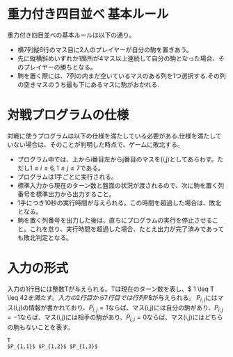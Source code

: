 # 重力付き四目並べ 基本ルール
重力付き四目並べの基本ルールは以下の通り。

* 横7列縦6行のマス目に2人のプレイヤーが自分の駒を置きあう。
* 先に縦横斜めいずれか1箇所が4マス以上連続して自分の駒となった場合、そのプレイヤーの勝ちとなる。
* 駒を置く際には、7列の内まだ空いているマスのある列を1つ選択する.その列の空きマスのうち最も下にあるマスに駒がおかれる.

# 対戦プログラムの仕様
対戦に使うプログラムは以下の仕様を満たしている必要がある.仕様を満たしていない場合は、そのことが判明した時点で、ゲームに敗北する。

* プログラム中では、上からi番目左からj番目のマスを(i,j)としてあらわす。ただし$1 \leq i  \leq 6, 1 \leq j  \leq 7$である。
* プログラムは1手ごとに実行される。
* 標準入力から現在のターン数と盤面の状況が渡されるので、次に駒を置く列番号を標準出力から出力すること。
* 1手につき10秒の実行時間が与えられる。この時間を超過した場合は、敗北となる。
* 駒を置く列番号を出力した後は、直ちにプログラムの実行を停止させること。これを怠り、実行時間を超過した場合、たとえ出力が完了済みであっても敗北判定となる。

# 入力の形式
入力の1行目には整数Tが与えられる。Tは現在のターン数を表し、$ 1 \leq T  \leq 42$を満たす。
入力の2行目から7行目では行列$P$が与えられる。
$P_{i,j}$にはマス(i,j)の情報が書かれており、$P_{i,j}= 1$ならば、マス(i,j)には自分の駒があり、$P_{i,j} = -1$ならば、マス(i,j)には相手の駒があり、$P_{i,j} = 0$ならば、マス(i,j)にはどちらの駒もないことを表す。
```
T
$P_{1,1}$ $P_{1,2}$ $P_{1,3}$
```